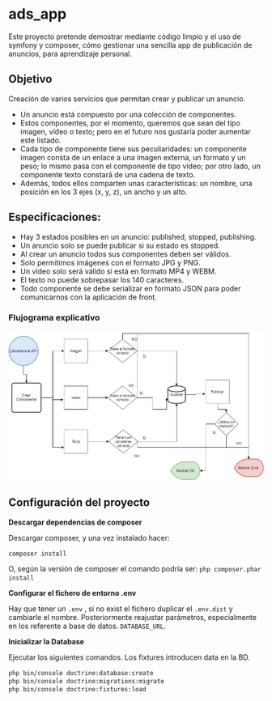 # ads_app
Este proyecto pretende demostrar mediante código limpio y el uso de symfony y composer, cómo gestionar una sencilla app de publicación de anuncios, para aprendizaje personal.
## Objetivo 
Creación de varios servicios que permitan crear y publicar un anuncio. 
* Un anuncio está compuesto por una colección de componentes. 
* Estos componentes, por el momento, queremos que sean del tipo imagen, vídeo o texto; pero en el futuro nos gustaría poder aumentar este listado.
* Cada tipo de componente tiene sus peculiaridades: un componente imagen consta de un enlace a una imagen externa, un formato y un peso; lo mismo pasa con el componente de tipo vídeo; por otro lado, un componente texto constará de una cadena de texto. 
* Además, todos ellos comparten unas características: un nombre, una posición en los 3 ejes (x, y, z), un ancho y un alto.


## Especificaciones:
* Hay 3 estados posibles en un anuncio: published, stopped, publishing.
* Un anuncio solo se puede publicar si su estado es stopped.
* Al crear un anuncio todos sus componentes deben ser válidos.
* Solo permitimos imágenes con el formato JPG y PNG.
* Un vídeo solo será válido si está en formato MP4 y WEBM.
* El texto no puede sobrepasar los 140 caracteres.
* Todo componente se debe serializar en formato JSON para poder comunicarnos con la
 aplicación de front.

### Flujograma explicativo 
![Screenshot](flowchart_article.jpg) 

## Configuración del proyecto
**Descargar dependencias de composer**

Descargar composer, y una vez instalado hacer:

```
composer install
```

O, según la versión de composer el comando podría ser:  `php composer.phar install`

**Configurar el fichero de entorno  .env**

Hay que tener un `.env` , si  no exist el fichero duplicar el `.env.dist` y cambiarle el nombre.
Posteriormente reajustar parámetros, especialmente en los referente a base de datos.  `DATABASE_URL`.

**Inicializar la Database**

Ejecutar los siguientes comandos. Los fixtures introducen data en la BD.

```
php bin/console doctrine:database:create
php bin/console doctrine:migrations:migrate
php bin/console doctrine:fixtures:load
